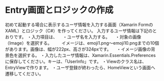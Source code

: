 ﻿
# Entry画面とロジックの作成
初めて起動する場合に表示するユーザ情報を入力する画面（Xamarin FormのXAML）とロジック（C#）を作ってください。
入力するユーザ情報は下記のとおりです。
・入力項目は、
　・ユーザ名を入力する。
　・対象の画像（Image）を選択する。
　　イメージは、emoji1.png～emoji10.pngまでの10個があります。画像は、幅が222px、高さが324pxです。
　・イメージ画像の背景色を選択する。
・入力したユーザ情報は、Xamarin.Essentials.Preferencesに保存してください。キーは、「UserInfo」です。
・Viewのクラス名は、EntryViewで作ります。
・ユーザ登録が終わったら、HomeViewという画面へ遷移してください。



